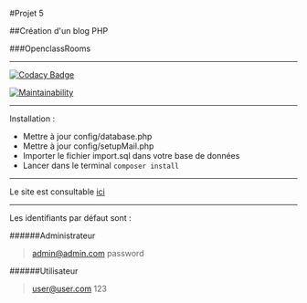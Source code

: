 #Projet 5

##Création d'un blog PHP

###OpenclassRooms

-----------------

[![Codacy Badge](https://api.codacy.com/project/badge/Grade/f54c183bd3f7417eabf0a022943b0264)](https://www.codacy.com/manual/kindertheo/Projet-5-PHP-OpenClassrooms?utm_source=github.com&amp;utm_medium=referral&amp;utm_content=kindertheo/Projet-5-PHP-OpenClassrooms&amp;utm_campaign=Badge_Grade)

[![Maintainability](https://api.codeclimate.com/v1/badges/e15855a809aa9305f539/maintainability)](https://codeclimate.com/github/kindertheo/Projet-5-PHP-OpenClassrooms/maintainability)

-----------------

Installation :

*   Mettre à jour config/database.php
*   Mettre à jour config/setupMail.php
*   Importer le fichier import.sql dans votre base de données
*   Lancer dans le terminal `composer install`

-----------------

Le site est consultable [ici](https://blog.kindertheo.net)

-----------------

Les identifiants par défaut sont :

######Administrateur
>admin@admin.com
>password

######Utilisateur
>user@user.com
>123